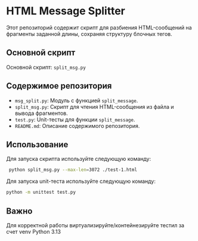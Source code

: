 # HTML Message Splitter

Этот репозиторий содержит скрипт для разбиения HTML-сообщений на фрагменты заданной длины, сохраняя структуру блочных тегов.

## Основной скрипт

Основной скрипт: `split_msg.py`

## Содержимое репозитория

- `msg_split.py`: Модуль с функцией `split_message`.
- `split_msg.py`: Скрипт для чтения HTML-сообщения из файла и вывода фрагментов.
- `test.py`: Unit-тесты для функции `split_message`.
- `README.md`: Описание содержимого репозитория.

## Использование

Для запуска скрипта используйте следующую команду:

```sh
 python split_msg.py --max-len=3072 ./test-1.html
```

Для запуска unit-теста используйте следующую команду:

```sh
python -m unittest test.py 
```

## Важно

Для корректной работы виртуализируйте/контейнезируйте 
тестил за счет venv
Python 3.13
